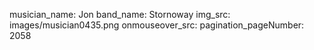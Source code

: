 musician_name: Jon
band_name: Stornoway
img_src: images/musician0435.png
onmouseover_src: 
pagination_pageNumber: 2058